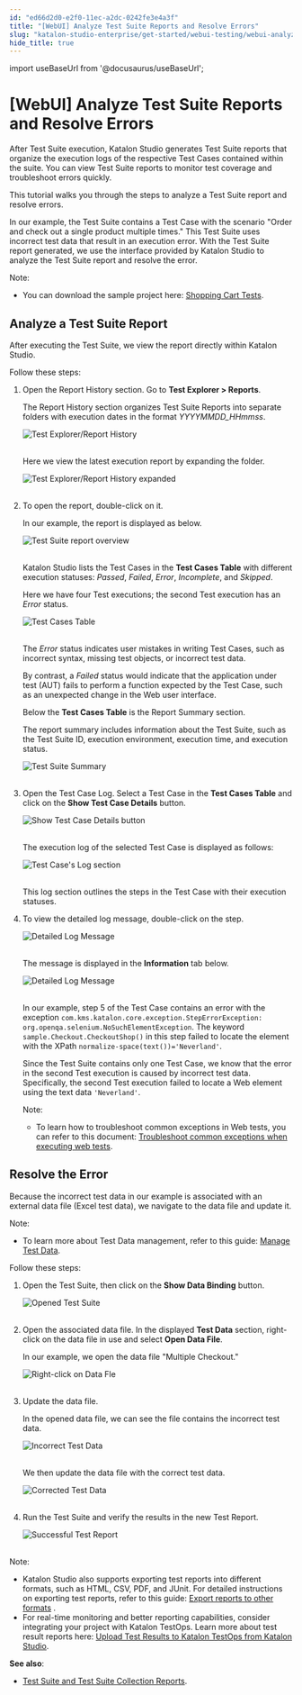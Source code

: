```yaml
---
id: "ed66d2d0-e2f0-11ec-a2dc-0242fe3e4a3f"
title: "[WebUI] Analyze Test Suite Reports and Resolve Errors"
slug: "katalon-studio-enterprise/get-started/webui-testing/webui-analyze-test-suite-reports-and-resolve-errors"
hide_title: true
---
```

import useBaseUrl from '@docusaurus/useBaseUrl';


# <a id="id" class="anchor_top_offset"/><a id="ariaid-title1" class="anchor_top_offset"/>[WebUI] Analyze Test Suite Reports and Resolve Errors

<p xmlns="http://www.w3.org/1999/xhtml" className="p">After Test Suite execution, Katalon Studio generates Test Suite reports that organize the execution logs of the respective Test Cases contained within the suite. You can view Test Suite reports to monitor test coverage and troubleshoot errors quickly.</p> 
<p xmlns="http://www.w3.org/1999/xhtml" className="p">This tutorial walks you through the steps to analyze a Test Suite report and resolve errors.</p> 
<p xmlns="http://www.w3.org/1999/xhtml" className="p">In our example, the Test Suite contains a Test Case with the scenario "Order and check out a single product multiple times." This Test Suite uses incorrect test data that result in an execution error. With the Test Suite report generated, we use the interface provided by Katalon Studio to analyze the Test Suite report and resolve the error.</p> 
<div xmlns="http://www.w3.org/1999/xhtml" className="note note note_note"><span className="note__title">Note:</span> 
  <ul className="ul"><li className="li"><p className="p">You can download the sample project here: <a className="xref j-external-link" href="https://github.com/katalon-studio-samples/shopping-cart-tests" target="_blank">Shopping Cart Tests</a>.</p></li></ul>
</div>

## <a id="id_1" class="anchor_top_offset"/>Analyze a Test Suite Report

<p xmlns="http://www.w3.org/1999/xhtml" className="p">After executing the Test Suite, we view the report directly within Katalon Studio.</p> 
<p xmlns="http://www.w3.org/1999/xhtml" className="p">Follow these steps:</p> 
<ol xmlns="http://www.w3.org/1999/xhtml" className="ol"><li className="li">     <p className="p">Open the Report History section. Go to <strong className="ph b">Test Explorer &gt; Reports</strong>.</p>     <p className="p">The Report History section organizes Test Suite Reports into separate folders with execution dates in the format <em className="ph i">YYYYMMDD_HHmmss</em>.</p>     <p className="p"> <img className="image" src={useBaseUrl("https://github.com/katalon-studio/docs-images/raw/master/katalon-studio/tutorials/webui-view-and-analyze-test-suite-reports/KS-Reports-Section-overview.png")} alt="Test Explorer/Report History" /><br /><br />     </p>     <p className="p">Here we view the latest execution report by expanding the folder.</p>     <p className="p"> <img className="image" src={useBaseUrl("https://github.com/katalon-studio/docs-images/raw/master/katalon-studio/tutorials/webui-view-and-analyze-test-suite-reports/KS-Reports-Section-expand-folder.png")} alt="Test Explorer/Report History expanded" /><br /><br />     </p>   </li><li className="li">     <p className="p">To open the report, double-click on it.</p>     <p className="p">In our example, the report is displayed as below.</p>     <p className="p"> <img className="image" src={useBaseUrl("https://github.com/katalon-studio/docs-images/raw/master/katalon-studio/tutorials/webui-view-and-analyze-test-suite-reports/KS-Displayed-Test-Suite-reports.png")} alt="Test Suite report overview" /><br /><br />     </p>     <p className="p">Katalon Studio lists the Test Cases in the <strong className="ph b">Test Cases Table</strong> with different execution statuses: <em className="ph i">Passed</em>, <em className="ph i">Failed</em>, <em className="ph i">Error</em>, <em className="ph i">Incomplete</em>, and <em className="ph i">Skipped</em>.</p>     <p className="p">Here we have four Test executions; the second Test execution has an <em className="ph i">Error</em> status.</p>     <p className="p"> <img className="image" src={useBaseUrl("https://github.com/katalon-studio/docs-images/raw/master/katalon-studio/tutorials/webui-view-and-analyze-test-suite-reports/KS-Test-Cases-Table.png")} alt="Test Cases Table" /><br /><br />     </p>     <p className="p">The <em className="ph i">Error</em> status indicates user mistakes in writing Test Cases, such as incorrect syntax, missing test objects, or incorrect test data.</p>     <p className="p">By contrast, a <em className="ph i">Failed</em> status would indicate that the application under test (AUT) fails to perform a function expected by the Test Case, such as an unexpected change in the Web user interface.</p>     <p className="p">Below the <strong className="ph b">Test Cases Table</strong> is the Report Summary section.</p>     <p className="p">The report summary includes information about the Test Suite, such as the Test Suite ID, execution environment, execution time, and execution status.</p>     <p className="p"> <img className="image" src={useBaseUrl("https://github.com/katalon-studio/docs-images/raw/master/katalon-studio/tutorials/webui-view-and-analyze-test-suite-reports/KS-Test-Suite-Report-Summary.png")} alt="Test Suite Summary" /><br /><br />     </p>   </li><li className="li">     <p className="p">Open the Test Case Log. Select a Test Case in the <strong className="ph b">Test Cases Table</strong> and click on the <strong className="ph b">Show Test Case Details</strong> button.</p>     <p className="p"> <img className="image" src={useBaseUrl("https://github.com/katalon-studio/docs-images/raw/master/katalon-studio/tutorials/webui-view-and-analyze-test-suite-reports/KS-Test-Suite-Reports-Show-Test-Cases-Details-button.png")} alt="Show Test Case Details button" /><br /><br />     </p>     <p className="p">The execution log of the selected Test Case is displayed as follows:</p>     <p className="p"> <img className="image" src={useBaseUrl("https://github.com/katalon-studio/docs-images/raw/master/katalon-studio/tutorials/webui-view-and-analyze-test-suite-reports/KS-Test-Suite-Report-Displayed-Test-Case-Log.png")} alt="Test Case's Log section" /><br /><br />     </p>     <p className="p">This log section outlines the steps in the Test Case with their execution statuses.</p>   </li><li className="li">     <p className="p">To view the detailed log message, double-click on the step.</p>     <p className="p"> <img className="image" src={useBaseUrl("https://github.com/katalon-studio/docs-images/raw/master/katalon-studio/tutorials/webui-view-and-analyze-test-suite-reports/KS-Test-Suite-Report-Detailed-Log-Message.png")} alt="Detailed Log Message" /><br /><br />     </p>     <p className="p">The message is displayed in the <strong className="ph b">Information</strong> tab below.</p>     <p className="p"> <img className="image" src={useBaseUrl("https://github.com/katalon-studio/docs-images/raw/master/katalon-studio/tutorials/webui-view-and-analyze-test-suite-reports/KS-Test-Report-Log-Message.png")} alt="Detailed Log Message" /><br /><br />     </p>     <p className="p">In our example, step 5 of the Test Case contains an error with the exception <code className="ph codeph">com.kms.katalon.core.exception.StepErrorException:         org.openqa.selenium.NoSuchElementException</code>. The keyword <code className="ph codeph">sample.Checkout.CheckoutShop()</code> in this step failed to locate the element with the XPath <code className="ph codeph">normalize-space(text())='Neverland'</code>.</p>     <p className="p">Since the Test Suite contains only one Test Case, we know that the error in the second Test execution is caused by incorrect test data. Specifically, the second Test execution failed to locate a Web element using the text data <code className="ph codeph">'Neverland'</code>.</p>     <div className="note note note_note"><span className="note__title">Note:</span>        <ul className="ul"><li className="li"><p className="p">To learn how to troubleshoot common exceptions in Web tests, you can refer to this document: <a className="xref" href="/docs/legacy/katalon-studio-enterprise/error-management/troubleshooting/troubleshoot-web-automated-testing/troubleshoot-web-test-execution-exceptions-overview">Troubleshoot common exceptions when executing web tests</a>.</p></li></ul>     </div>   </li></ol> 

## <a id="id_2" class="anchor_top_offset"/>Resolve the Error

<p xmlns="http://www.w3.org/1999/xhtml" className="p">Because the incorrect test data in our example is associated with an external data file (Excel test data), we navigate to the data file and update it.</p> 
<div xmlns="http://www.w3.org/1999/xhtml" className="note note note_note"><span className="note__title">Note:</span> 
  <ul className="ul"><li className="li">To learn more about Test Data management, refer to this guide: <a className="xref" href="/docs/legacy/katalon-studio-enterprise/test-execution/data-driven-testing/manage-test-data">Manage Test Data</a>.</li></ul>
</div>
<p xmlns="http://www.w3.org/1999/xhtml" className="p">Follow these steps:</p> 
<ol xmlns="http://www.w3.org/1999/xhtml" className="ol"><li className="li">     <p className="p">Open the Test Suite, then click on the <strong className="ph b">Show Data Binding</strong> button.</p>     <p className="p"> <img className="image" src={useBaseUrl("https://github.com/katalon-studio/docs-images/raw/master/katalon-studio/tutorials/webui-view-and-analyze-test-suite-reports/830-show-data-binding.png")} alt="Opened Test Suite" /><br /><br />     </p>   </li><li className="li">     <p className="p">Open the associated data file. In the displayed <strong className="ph b">Test Data</strong> section, right-click on the data file in use and select <strong className="ph b">Open Data File</strong>.</p>     <p className="p">In our example, we open the data file "Multiple Checkout."</p>     <p className="p"> <img className="image" src={useBaseUrl("https://github.com/katalon-studio/docs-images/raw/master/katalon-studio/tutorials/webui-view-and-analyze-test-suite-reports/830-open-multiple-checkout.png")} alt="Right-click on Data Fle" /><br /><br />     </p>   </li><li className="li">     <p className="p">Update the data file.</p>     <p className="p">In the opened data file, we can see the file contains the incorrect test data.</p>     <p className="p"> <img className="image" src={useBaseUrl("https://github.com/katalon-studio/docs-images/raw/master/katalon-studio/tutorials/webui-view-and-analyze-test-suite-reports/KS-Incorrect-Data-File.png")} alt="Incorrect Test Data" /><br /><br />     </p>     <p className="p">We then update the data file with the correct test data.</p>     <p className="p"> <img className="image" src={useBaseUrl("https://github.com/katalon-studio/docs-images/raw/master/katalon-studio/tutorials/webui-view-and-analyze-test-suite-reports/KS-Correct-Data-File.png")} alt="Corrected Test Data" /><br /><br />     </p>   </li><li className="li">     <p className="p">Run the Test Suite and verify the results in the new Test Report.</p>     <p className="p"> <img className="image" src={useBaseUrl("https://github.com/katalon-studio/docs-images/raw/master/katalon-studio/tutorials/webui-view-and-analyze-test-suite-reports/KS-Displayed-Successful-Test-Suite-reports.png")} alt="Successful Test Report" /><br /><br />     </p>   </li></ol> 
<div xmlns="http://www.w3.org/1999/xhtml" className="note note note_note"><span className="note__title">Note:</span> 
  <ul className="ul"><li className="li">Katalon Studio also supports exporting test reports into different formats, such as HTML, CSV, PDF, and JUnit. For detailed instructions on exporting test reports, refer to this guide: <a className="xref" href="/docs/legacy/katalon-studio-enterprise/test-results-analysis/test-suite-and-test-suite-collection-reports#id_7">Export reports to other formats</a> .</li><li className="li">For real-time monitoring and better reporting capabilities, consider integrating your project with Katalon TestOps. Learn more about test result reports here: <a className="xref" href="/docs/legacy/katalon-studio-enterprise/integration/testops-integration/upload-test-results-to-katalon-testops-from-katalon-studio">Upload Test Results to Katalon TestOps from Katalon Studio</a>.</li></ul>
</div>
<p xmlns="http://www.w3.org/1999/xhtml" className="p"> <strong className="ph b">See also</strong>:</p> 
<ul xmlns="http://www.w3.org/1999/xhtml" className="ul"><li className="li"> <a className="xref" href="/docs/legacy/katalon-studio-enterprise/test-results-analysis/test-suite-and-test-suite-collection-reports">Test Suite and Test Suite Collection Reports</a>.</li></ul> 
